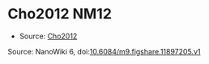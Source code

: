 <a name="material" />

# Cho2012 NM12
<script type="application/ld+json">
  {
    "@context": "https://schema.org/",
    "@type": "ChemicalSubstance",
    "@id": "https://egonw.github.io/nanowiki/nanowiki199.html#material",
    "http://purl.org/dc/terms/conformsTo":
      {
        "@type": "CreativeWork",
        "@id": "https://bioschemas.org/profiles/ChemicalSubstance/0.4-RELEASE/"
      },
    "identfier": "199",
    "name": "Cho2012 NM12",
    "url": "https://egonw.github.io/nanowiki/nanowiki199.html#material",
    "sameAs": "http://127.0.0.1/mediawiki/index.php/Special:URIResolver/Cho2012_NM12"
  }
</script>


* Source: [Cho2012](Cho2012.md)


Source: NanoWiki 6, doi:[10.6084/m9.figshare.11897205.v1](https://doi.org/10.6084/m9.figshare.11897205.v1)
